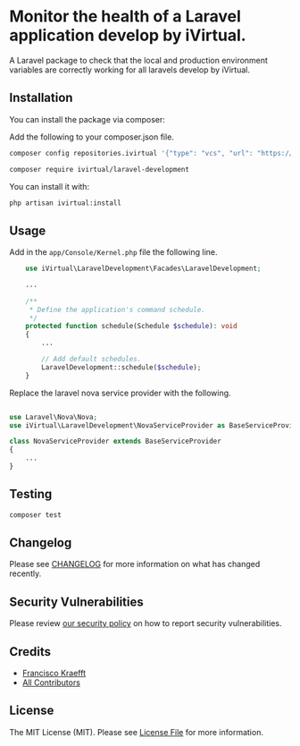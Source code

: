 # Monitor the health of a Laravel application develop by iVirtual.

A Laravel package to check that the local and production environment variables are correctly working for all laravels develop by iVirtual.

## Installation

You can install the package via composer:

Add the following to your composer.json file.

```bash
composer config repositories.ivirtual '{"type": "vcs", "url": "https://bitbucket.org/ivirtual-la/laravel-development"}' --file composer.json
```

```bash
composer require ivirtual/laravel-development
```

You can install it with:

```bash
php artisan ivirtual:install
```

## Usage

Add in the `app/Console/Kernel.php` file the following line.
```php
    use iVirtual\LaravelDevelopment\Facades\LaravelDevelopment;

    ...
    
    /**
     * Define the application's command schedule.
     */
    protected function schedule(Schedule $schedule): void
    {
        ...

        // Add default schedules.
        LaravelDevelopment::schedule($schedule);
    }
```

Replace the laravel nova service provider with the following.
```php

use Laravel\Nova\Nova;
use iVirtual\LaravelDevelopment\NovaServiceProvider as BaseServiceProvider;

class NovaServiceProvider extends BaseServiceProvider
{
    ...
}
```

## Testing

```bash
composer test
```

## Changelog

Please see [CHANGELOG](CHANGELOG.md) for more information on what has changed recently.

## Security Vulnerabilities

Please review [our security policy](../../security/policy) on how to report security vulnerabilities.

## Credits

- [Francisco Kraefft](https://github.com/fkraefft)
- [All Contributors](../../contributors)

## License

The MIT License (MIT). Please see [License File](LICENSE.md) for more information.
